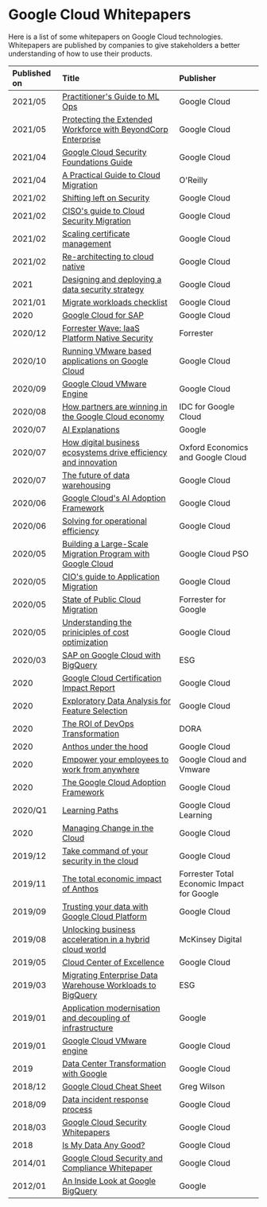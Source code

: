 # Google Cloud Whitepapers

Here is a list of some whitepapers on Google Cloud technologies. Whitepapers are published by companies to give stakeholders a better understanding of how to use their products.

| Published on | Title  | Publisher |
|     :---       |    :--- |      :--- |
| 2021/05 | [Practitioner's Guide to ML Ops](https://github.com/sathishvj/awesome-gcp-certifications/blob/master/whitepapers/practitioners_guide_to_mlops_whitepaper.pdf) | Google Cloud |
| 2021/05 | [Protecting the Extended Workforce with BeyondCorp Enterprise](https://github.com/sathishvj/awesome-gcp-certifications/blob/master/whitepapers/bce-protected-profiles-whitepaper%20(beyond-corp-enterprise).pdf) | Google Cloud |
| 2021/04 | [Google Cloud Security Foundations Guide](https://github.com/sathishvj/awesome-gcp-certifications/blob/master/whitepapers/google-cloud-security-foundations-guide-april-2021.pdf) | Google Cloud |
| 2021/04 | [A Practical Guide to Cloud Migration](https://github.com/sathishvj/awesome-gcp-certifications/blob/master/whitepapers/Oreilly-GCP%20A%20Practical%20Guide%20to%20Cloud%20Migration.pdf) | O'Reilly |
|2021/02 | [Shifting left on Security](https://github.com/sathishvj/awesome-gcp-certifications/blob/master/whitepapers/2021-02-25-shifting-left-on-security.pdf) | Google Cloud |
| 2021/02 | [CISO's guide to Cloud Security Migration](https://github.com/sathishvj/awesome-gcp-certifications/blob/master/whitepapers/ciso-guide-to-security-transformation.pdf) | Google Cloud |
| 2021/02 | [Scaling certificate management](https://github.com/sathishvj/awesome-gcp-certifications/blob/master/whitepapers/scaling_certificate_management_cas.pdf) | Google Cloud |
| 2021/02 | [Re-architecting to cloud native](https://github.com/sathishvj/awesome-gcp-certifications/blob/master/whitepapers/re_architecting_to_cloud_native_whitepaper2.pdf) | Google Cloud |
| 2021 | [Designing and deploying a data security strategy](https://github.com/sathishvj/awesome-gcp-certifications/blob/master/whitepapers/designing_and_deploying_data_security_strategy.pdf) | Google Cloud |
| 2021/01 | [Migrate workloads checklist](https://github.com/sathishvj/awesome-gcp-certifications/blob/master/whitepapers/migrate_workloads_checklist.pdf) | Google Cloud |
| 2020 | [Google Cloud for SAP](sap-capabilities-ebook.pdf) | Google Cloud |
| 2020/12 | [Forrester Wave: IaaS Platform Native Security](https://github.com/sathishvj/awesome-gcp-certifications/blob/master/whitepapers/The%20Forrester%20Wave%E2%84%A2_%20Infrastructure-As-A-Service%20Platform%20Native%20Security%2C%20Q4%202020.pdf) | Forrester |
| 2020/10 | [Running VMware based applications on Google Cloud](https://github.com/sathishvj/awesome-gcp-certifications/blob/master/whitepapers/technical_guide_running_vmware_apps_in_google_cloud.pdf) | Google Cloud |
| 2020/09 | [Google Cloud VMware Engine](https://github.com/sathishvj/awesome-gcp-certifications/blob/master/whitepapers/google_vmware_whitepaper.pdf) | Google Cloud |
| 2020/08 | [How partners are winning in the Google Cloud economy](https://github.com/sathishvj/awesome-gcp-certifications/blob/master/whitepapers/how_partners_are_winning_in_the_google_cloud_economy.pdf) | IDC for Google Cloud |
| 2020/07  | [AI Explanations](https://github.com/sathishvj/awesome-gcp-certifications/blob/master/whitepapers/AI%Explanations%20Whitepaper.pdf) | Google |
| 2020/07 | [How digital business ecosystems drive efficiency and innovation](https://github.com/sathishvj/awesome-gcp-certifications/blob/master/whitepapers/Digital%20Business%20Ecosystems%20Executive%20Summary.pdf) | Oxford Economics and Google Cloud |
| 2020/07 | [The future of data warehousing](https://github.com/sathishvj/awesome-gcp-certifications/blob/master/whitepapers/the_future_of_data_warehousing_2020_ebook_google_cloud.pdf) | Google Cloud |
| 2020/06 | [Google Cloud's AI Adoption Framework](https://github.com/sathishvj/awesome-gcp-certifications/blob/master/whitepapers/ai_adoption_framework_whitepaper.pdf) | Google Cloud |
| 2020/06 | [Solving for operational efficiency](https://github.com/sathishvj/awesome-gcp-certifications/blob/master/whitepapers/operational_efficiency_whitepaper.pdf) | Google Cloud |
| 2020/05 | [Building a Large-Scale Migration Program with Google Cloud](https://github.com/sathishvj/awesome-gcp-certifications/blob/master/whitepapers/Building_a_Large-Scale_Migration_Program_with_Google_Cloud.pdf) | Google Cloud PSO |
| 2020/05 | [CIO's guide to Application Migration](https://github.com/sathishvj/awesome-gcp-certifications/blob/master/whitepapers/cio_guide_to_application_migration.pdf) | Google Cloud |
| 2020/05 | [State of Public Cloud Migration](https://github.com/sathishvj/awesome-gcp-certifications/blob/master/whitepapers/forrester-google-cloud-migration-opportunity-snapshot-may-2020.pdf) | Forrester for Google |
| 2020/05 | [Understanding the priniciples of cost optimization](https://github.com/sathishvj/awesome-gcp-certifications/blob/master/whitepapers/understanding_the_principles_of_cost_optimization_2020_whitepaper_google_cloud.pdf) |  Google Cloud |
| 2020/03 | [SAP on Google Cloud with BigQuery](https://github.com/sathishvj/awesome-gcp-certifications/blob/master/whitepapers/ESG-Technical-Review-SAP-on-GCP-and-BigQuery-Mar-2020.pdf) | ESG |
| 2020 | [Google Cloud Certification Impact Report](https://github.com/sathishvj/awesome-gcp-certifications/blob/master/whitepapers/2020_googlecloud_certification_impact_report.pdf) | Google Cloud |
| 2020 | [Exploratory Data Analysis for Feature Selection](https://github.com/sathishvj/awesome-gcp-certifications/blob/master/whitepapers/exploratory_data_analysis_for_feature_selection_in_machine_learning.pdf) | Google Cloud |
| 2020 | [The ROI of DevOps Transformation](https://github.com/sathishvj/awesome-gcp-certifications/blob/master/whitepapers/whitepaper_roi_of_devops_transformation_2020_google_cloud.pdf) | DORA |
| 2020 | [Anthos under the hood](https://github.com/sathishvj/awesome-gcp-certifications/blob/master/whitepapers/whitepaper_anthos_under_the_hood_2020.pdf) | Google Cloud |
| 2020 | [Empower your employees to work from anywhere](https://github.com/sathishvj/awesome-gcp-certifications/blob/master/whitepapers/google_vmware_vdi_solutionbrief_ga.pdf) | Google Cloud and Vmware |
| 2020 | [The Google Cloud Adoption Framework](https://github.com/sathishvj/awesome-gcp-certifications/blob/master/whitepapers/google_cloud_adoption_framework_whitepaper.pdf) | Google Cloud |
| 2020/Q1 | [Learning Paths](https://github.com/sathishvj/awesome-gcp-certifications/blob/master/whitepapers/learning_path_brochure_q1_2020.pdf) | Google Cloud Learning |
| 2020 | [Managing Change in the Cloud](https://github.com/sathishvj/awesome-gcp-certifications/blob/master/whitepapers/managing_change_in_the_cloud.pdf) | Google Cloud |
| 2019/12 | [Take command of your security in the cloud](https://github.com/sathishvj/awesome-gcp-certifications/blob/master/whitepapers/Take%20command%20of%20your%20security%20in%20the%20cloud-Dec2019.pdf) |  Google Cloud |
| 2019/11 | [The total economic impact of Anthos](https://github.com/sathishvj/awesome-gcp-certifications/blob/master/whitepapers/the_total_economic_impact_of_anthos.pdf) | Forrester Total Economic Impact for Google |
| 2019/09 | [Trusting your data with Google Cloud Platform](https://github.com/sathishvj/awesome-gcp-certifications/blob/master/whitepapers/gcp-trust-whitepaper.pdf) | Google Cloud |
| 2019/08 | [Unlocking business acceleration in a hybrid cloud world](https://github.com/sathishvj/awesome-gcp-certifications/blob/master/whitepapers/Unlocking-business-acceleration-in-a-hybrid-cloud-world-Report-McKinsey.pdf) | McKinsey Digital |
| 2019/05 |   [Cloud Center of Excellence](https://github.com/sathishvj/awesome-gcp-certifications/blob/master/whitepapers/cloud_center_of_excellence.pdf) | Google Cloud |
| 2019/03 | [Migrating Enterprise Data Warehouse Workloads to BigQuery](https://github.com/sathishvj/awesome-gcp-certifications/blob/master/whitepapers/esg_economic_validation_migrating_to_google_bigquery.pdf) | ESG |
| 2019/01 | [Application modernisation and decoupling of infrastructure](https://github.com/sathishvj/awesome-gcp-certifications/blob/master/whitepapers/anthos_white_paper.pdf) | Google |
| 2019/01 | [Google Cloud VMware engine](https://github.com/sathishvj/awesome-gcp-certifications/blob/master/whitepapers/digital_google_vmware_data_sheet_ga.pdf) | Google Cloud |
| 2019 | [Data Center Transformation with Google](https://github.com/sathishvj/awesome-gcp-certifications/blob/master/whitepapers/google_data_center_transformation.pdf) | Google Cloud |
| 2018/12 | [Google Cloud Cheat Sheet](https://github.com/sathishvj/awesome-gcp-certifications/blob/master/whitepapers/gcloud-cheat-sheet.pdf) | Greg Wilson |
| 2018/09 | [Data incident response process](https://github.com/sathishvj/awesome-gcp-certifications/blob/master/whitepapers/data_incident_response_2018.pdf) | Google Cloud |
| 2018/03 | [Google Cloud Security Whitepapers](https://github.com/sathishvj/awesome-gcp-certifications/blob/master/whitepapers/gcp-security_whitepapers_march2018.pdf) | Google Cloud |
| 2018 | [Is My Data Any Good?](https://github.com/sathishvj/awesome-gcp-certifications/blob/master/whitepapers/data-prep-checklist-ml-bd-wp-v2.pdf) | Google Cloud |
| 2014/01 | [Google Cloud Security and Compliance Whitepaper](https://github.com/sathishvj/awesome-gcp-certifications/blob/master/whitepapers/google-cloud-security-and-compliance-whitepaper.pdf) | Google Cloud |
| 2012/01 | [An Inside Look at Google BigQuery](https://github.com/sathishvj/awesome-gcp-certifications/blob/master/whitepapers/BigQueryTechnicalWP.pdf) | Google |
